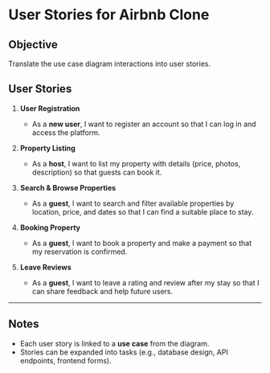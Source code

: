 # User Stories for Airbnb Clone

## Objective
Translate the use case diagram interactions into user stories.

## User Stories

1. **User Registration**  
   - As a **new user**, I want to register an account so that I can log in and access the platform.

2. **Property Listing**  
   - As a **host**, I want to list my property with details (price, photos, description) so that guests can book it.

3. **Search & Browse Properties**  
   - As a **guest**, I want to search and filter available properties by location, price, and dates so that I can find a suitable place to stay.

4. **Booking Property**  
   - As a **guest**, I want to book a property and make a payment so that my reservation is confirmed.

5. **Leave Reviews**  
   - As a **guest**, I want to leave a rating and review after my stay so that I can share feedback and help future users.

---

## Notes
- Each user story is linked to a **use case** from the diagram.  
- Stories can be expanded into tasks (e.g., database design, API endpoints, frontend forms).  
